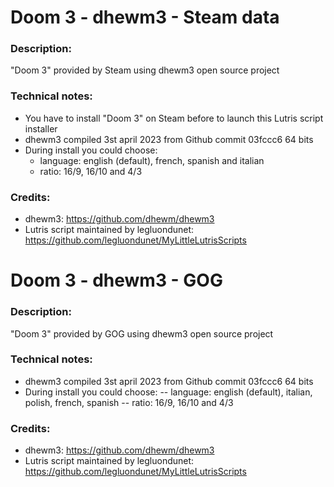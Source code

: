 # Doom 3 - dhewm3 - Steam data
### Description:
"Doom 3" provided by Steam using dhewm3 open source project
### Technical notes:
- You have to install "Doom 3" on Steam before to launch this Lutris script installer
- dhewm3 compiled 3st april 2023 from Github commit 03fccc6 64 bits
- During install you could choose:
  + language: english (default), french, spanish and italian
  + ratio: 16/9, 16/10 and 4/3
### Credits:
- dhewm3: https://github.com/dhewm/dhewm3
- Lutris script maintained by legluondunet: https://github.com/legluondunet/MyLittleLutrisScripts


# Doom 3 - dhewm3 - GOG
### Description:
"Doom 3" provided by GOG using dhewm3 open source project
### Technical notes:
- dhewm3 compiled 3st april 2023 from Github commit 03fccc6 64 bits
- During install you could choose:
-- language: english (default), italian, polish, french, spanish
-- ratio: 16/9, 16/10 and 4/3
### Credits:
- dhewm3: https://github.com/dhewm/dhewm3
- Lutris script maintained by legluondunet: https://github.com/legluondunet/MyLittleLutrisScripts

